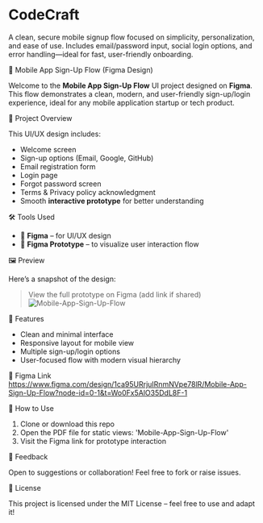 # CodeCraft

A clean, secure mobile signup flow focused on simplicity, personalization, and ease of use. Includes email/password input, social login options, and error handling—ideal for fast, user-friendly onboarding.

📱 Mobile App Sign-Up Flow (Figma Design)

Welcome to the **Mobile App Sign-Up Flow** UI project designed on **Figma**. This flow demonstrates a clean, modern, and user-friendly sign-up/login experience, ideal for any mobile application startup or tech product.

📌 Project Overview

This UI/UX design includes:
- Welcome screen
- Sign-up options (Email, Google, GitHub)
- Email registration form
- Login page
- Forgot password screen
- Terms & Privacy policy acknowledgment
- Smooth **interactive prototype** for better understanding

🛠️ Tools Used

- 🎨 **Figma** – for UI/UX design
- 🔗 **Figma Prototype** – to visualize user interaction flow

🖼️ Preview

Here’s a snapshot of the design:
> View the full prototype on Figma (add link if shared)
![Mobile-App-Sign-Up-Flow](https://github.com/user-attachments/assets/6af2dbfb-22b1-474e-b593-5c1238caca5d)


🧠 Features

- Clean and minimal interface
- Responsive layout for mobile view
- Multiple sign-up/login options
- User-focused flow with modern visual hierarchy

🔗 Figma Link
https://www.figma.com/design/1ca95URrjuIRnmNVpe78lR/Mobile-App-Sign-Up-Flow?node-id=0-1&t=Wo0Fx5AlO35DdL8F-1

📂 How to Use

1. Clone or download this repo
2. Open the PDF file for static views: 'Mobile-App-Sign-Up-Flow'
3. Visit the Figma link for prototype interaction

💬 Feedback

Open to suggestions or collaboration! Feel free to fork or raise issues.

📄 License

This project is licensed under the MIT License – feel free to use and adapt it!


